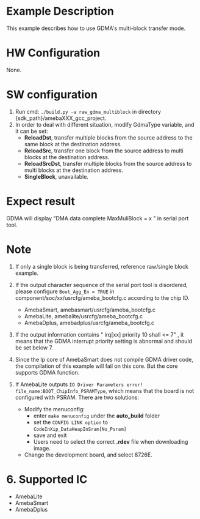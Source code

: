 # Example Description

This example describes how to use GDMA's multi-block transfer mode.

# HW Configuration

None.

# SW configuration

1. Run cmd: `./build.py -a raw_gdma_multiblock` in directory {sdk_path}/amebaXXX_gcc_project.
2. In order to deal with different situation, modify GdmaType variable, and it can be set:
   - **ReloadDst**, transfer multiple blocks from the source address to the same block at the destination address.
   - **ReloadSrc**, transfer one block from the source address to multi blocks at the destination address.
   - **ReloadSrcDst**,  transfer multiple blocks from the source address to multi blocks at the destination address.
   - **SingleBlock**, unavailable.

# Expect result

GDMA will display "DMA data complete MaxMuliBlock = x " in serial port tool.

# Note

1. If only a single block is being transferred, reference raw/single block example.

2.  If the output character sequence of the serial port tool is disordered, please configure `Boot_Agg_En = TRUE` in component/soc/xx/usrcfg/ameba_bootcfg.c according to the chip ID.
    - AmebaSmart, amebasmart/usrcfg/ameba_bootcfg.c
    - AmebaLite, amebalite/usrcfg/ameba_bootcfg.c
    - AmebaDplus, amebadplus/usrcfg/ameba_bootcfg.c

3. If the output information contains " irq[xx] priority 10 shall <= 7" , it means that the GDMA interrupt priority setting is abnormal and should be set below 7.

4. Since the lp core of AmebaSmart does not compile GDMA driver code, the compilation of this example will fail on this core. But the core supports GDMA function.

5. If AmebaLite outputs `IO Driver Parameters error! file_name:BOOT_ChipInfo_PSRAMType`, which means that the board is not configured with PSRAM. There are two solutions:
   - Modify the menuconfig:
     - enter `make menuconfig` under the **auto_build** folder
     - set the `CONFIG LINK option` to `CodeInXip_DataHeapInSram[No_Psram]`
     - save and exit
     - Users need to select the correct **.rdev** file when downloading image.
   - Change the development board, and select 8726E.

# 6. Supported IC

- AmebaLite
- AmebaSmart
- AmebaDplus
